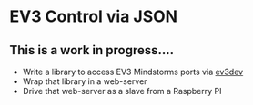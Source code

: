 EV3 Control via JSON
====================

## This is a work in progress....

* Write a library to access EV3 Mindstorms ports via [ev3dev](http://www.ev3dev.org)
* Wrap that library in a web-server
* Drive that web-server as a slave from a Raspberry PI
